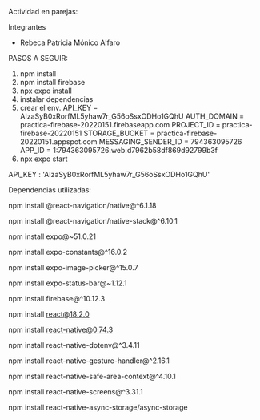 ﻿Actividad en parejas:

Integrantes

- Rebeca Patricia Mónico Alfaro

PASOS A SEGUIR:
1.   npm install
2.   npm install firebase
3.   npx expo install
4.   instalar dependencias
5.   crear el env.
API_KEY = AIzaSyB0xRorfML5yhaw7r_G56oSsxODHo1GQhU
AUTH_DOMAIN = practica-firebase-20220151.firebaseapp.com 
PROJECT_ID = practica-firebase-20220151
STORAGE_BUCKET = practica-firebase-20220151.appspot.com
MESSAGING_SENDER_ID = 794363095726
APP_ID = 1:794363095726:web:d7962b58df869d92799b3f
7.   npx expo start


API_KEY : 'AIzaSyB0xRorfML5yhaw7r_G56oSsxODHo1GQhU'

Dependencias utilizadas:


npm install @react-navigation/native@^6.1.18

npm install @react-navigation/native-stack@^6.10.1

npm install expo@~51.0.21

npm install expo-constants@^16.0.2

npm install expo-image-picker@^15.0.7

npm install expo-status-bar@~1.12.1

npm install firebase@^10.12.3

npm install react@18.2.0

npm install react-native@0.74.3

npm install react-native-dotenv@^3.4.11

npm install react-native-gesture-handler@^2.16.1

npm install react-native-safe-area-context@^4.10.1

npm install react-native-screens@^3.31.1

npm install react-native-async-storage/async-storage 
